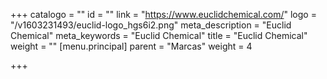 +++
catalogo = ""
id = ""
link = "https://www.euclidchemical.com/"
logo = "/v1603231493/euclid-logo_hgs6i2.png"
meta_description = "Euclid Chemical"
meta_keywords = "Euclid Chemical"
title = "Euclid Chemical"
weight = ""
[menu.principal]
parent = "Marcas"
weight = 4

+++
